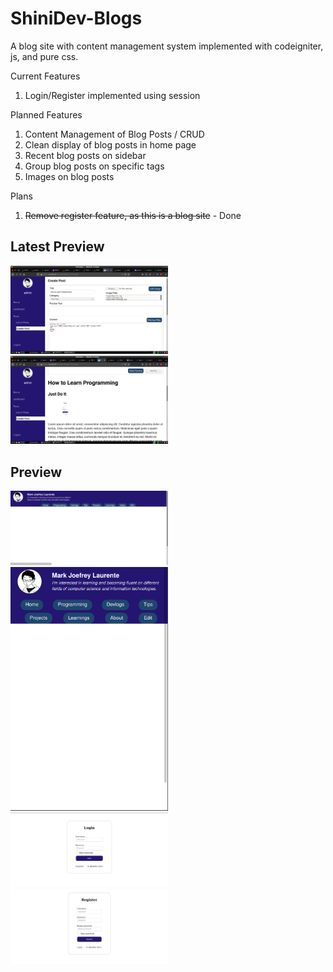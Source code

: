 <h1>ShiniDev-Blogs</h1>
<p>A blog site with content management system implemented with codeigniter, js, and pure css.</p>
Current Features<ol>
  <li>Login/Register implemented using session</li>
</ol>
Planned Features<ol>
  <li>Content Management of Blog Posts / CRUD</li>
  <li>Clean display of blog posts in home page</li>
  <li>Recent blog posts on sidebar</li>
  <li>Group blog posts on specific tags</li>
  <li>Images on blog posts</li>
</ol>
Plans<ol>
	<li><s>Remove register feature, as this is a blog site</s> - Done</li>
</ol>

<h2>Latest Preview</h2>
<img src="assets/previews/Create Post.png" width="50%" height="50%" alt="Create Post">
<img src="assets/previews/Preview.png" width="50%" height="50%" alt="Preview Post">
<h2>Preview</h2>
<img src="assets/previews/Homepage.png" width="50%" height="50%" alt="Homepage">
<img src="assets/previews/Mobilehomepage.png" width="50%" height="50%" alt="MobileHomepage">
<img src="assets/previews/Loginpage.png" width="50%" height="50%" alt="Login">
<img src="assets/previews/Register.png" width="50%" height="50%" alt="Register">
